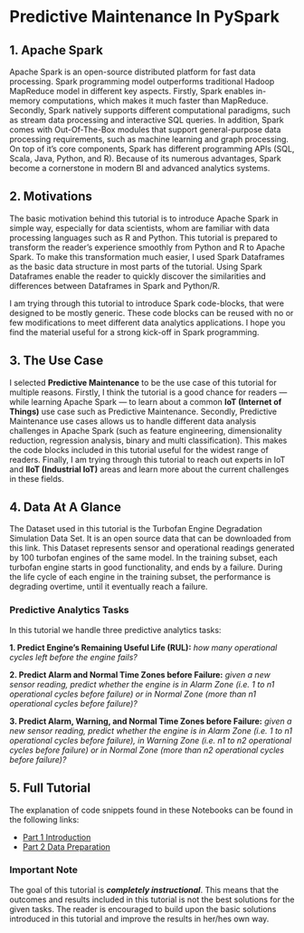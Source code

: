 # Predictive Maintenance In PySpark
## 1. Apache Spark
Apache Spark is an open-source distributed platform for fast data processing. Spark programming model outperforms traditional Hadoop MapReduce model in different key aspects. Firstly, Spark enables in-memory computations, which makes it much faster than MapReduce. Secondly, Spark natively supports different computational paradigms, such as stream data processing and interactive SQL queries. In addition, Spark comes with Out-Of-The-Box modules that support general-purpose data processing requirements, such as machine learning and graph processing. On top of it’s core components, Spark has different programming APIs (SQL, Scala, Java, Python, and R). Because of its numerous advantages, Spark become a cornerstone in modern BI and advanced analytics systems.
## 2. Motivations
The basic motivation behind this tutorial is to introduce Apache Spark in simple way, especially for data scientists, whom are familiar with data processing languages such as R and Python. This tutorial is prepared to transform the reader’s experience smoothly from Python and R to Apache Spark. To make this transformation much easier, I used Spark Dataframes as the basic data structure in most parts of the tutorial. Using Spark Dataframes enable the reader to quickly discover the similarities and differences between Dataframes in Spark and Python/R.

I am trying through this tutorial to introduce Spark code-blocks, that were designed to be mostly generic. These code blocks can be reused with no or few modifications to meet different data analytics applications. I hope you find the material useful for a strong kick-off in Spark programming.
## 3. The Use Case
I selected **Predictive Maintenance** to be the use case of this tutorial for multiple reasons. Firstly, I think the tutorial is a good chance for readers — while learning Apache Spark — to learn about a common **IoT (Internet of Things)** use case such as Predictive Maintenance. Secondly, Predictive Maintenance use cases allows us to handle different data analysis challenges in Apache Spark (such as feature engineering, dimensionality reduction, regression analysis, binary and multi classification). This makes the code blocks included in this tutorial useful for the widest range of readers. Finally, I am trying through this tutorial to reach out experts in IoT and **IIoT (Industrial IoT)** areas and learn more about the current challenges in these fields.
## 4. Data At A Glance
The Dataset used in this tutorial is the Turbofan Engine Degradation Simulation Data Set. It is an open source data that can be downloaded from this link. This Dataset represents sensor and operational readings generated by 100 turbofan engines of the same model. In the training subset, each turbofan engine starts in good functionality, and ends by a failure. During the life cycle of each engine in the training subset, the performance is degrading overtime, until it eventually reach a failure.
### Predictive Analytics Tasks
In this tutorial we handle three predictive analytics tasks:

**1. Predict Engine’s Remaining Useful Life (RUL):** *how many operational cycles left before the engine fails?*

**2. Predict Alarm and Normal Time Zones before Failure:** *given a new sensor reading, predict whether the engine is in Alarm Zone (i.e. 1 to n1 operational cycles before failure) or in Normal Zone (more than n1 operational cycles before failure)?*

**3. Predict Alarm, Warning, and Normal Time Zones before Failure:** *given a new sensor reading, predict whether the engine is in Alarm Zone (i.e. 1 to n1 operational cycles before failure), in Warning Zone (i.e.  n1 to n2 operational cycles before failure) or in Normal Zone (more than n2 operational cycles before failure)?*

## 5. Full Tutorial
The explanation of code snippets found in these Notebooks can be found in the following links:

- [Part 1 Introduction](http://www.data-automaton.com/2019/01/03/predictive-data-analytics-with-apache-spark-part-1-introduction/)
- [Part 2 Data Preparation](http://www.data-automaton.com/2019/01/04/predictive-data-analytics-with-apache-spark-part-2-data-preparation/)

### Important Note
The goal of this tutorial is ***completely instructional***. This means that the outcomes and results included in this tutorial is not the best solutions for the given tasks. The reader is encouraged to build upon the basic solutions introduced in this tutorial and improve the results in her/hes own way.
